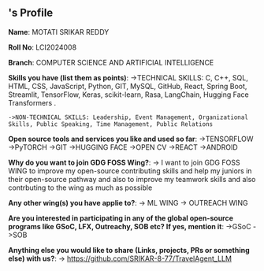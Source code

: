 ## <Namw>'s Profile

**Name**: MOTATI SRIKAR REDDY

**Roll No**: LCI2024008

**Branch**: COMPUTER SCIENCE AND ARTIFICIAL INTELLIGENCE

**Skills you have (list them as points)**: 
    ->TECHNICAL SKILLS: C, C++, SQL, HTML, CSS, JavaScript, Python, GIT, MySQL, GitHub, React, Spring Boot, Streamlit, TensorFlow, Keras, scikit-learn, Rasa, LangChain, Hugging Face Transformers .

    ->NON-TECHNICAL SKILLS: Leadership, Event Management, Organizational Skills, Public Speaking, Time Management, Public Relations

**Open source tools and services you like and used so far**:
    ->TENSORFLOW
    ->PyTORCH
    ->GIT
    ->HUGGING FACE
    ->OPEN CV
    ->REACT
    ->ANDROID

**Why do you want to join GDG FOSS Wing?**: 
    -> I want to join GDG FOSS WING to improve my open-source contributing skills and help my juniors in their open-source pathway and also to improve my teamwork skills and also contrbuting to the wing as much as possible 

**Any other wing(s) you have applie to?**: 
    -> ML WING
    -> OUTREACH WING

**Are you interested in participating in any of the global open-source programs like GSoC, LFX, Outreachy, SOB etc? If yes, mention it**:
    ->GSoC
    ->SOB

**Anything else you would like to share (Links, projects, PRs or something else) with us?**:
    -> https://github.com/SRIKAR-8-77/TravelAgent_LLM